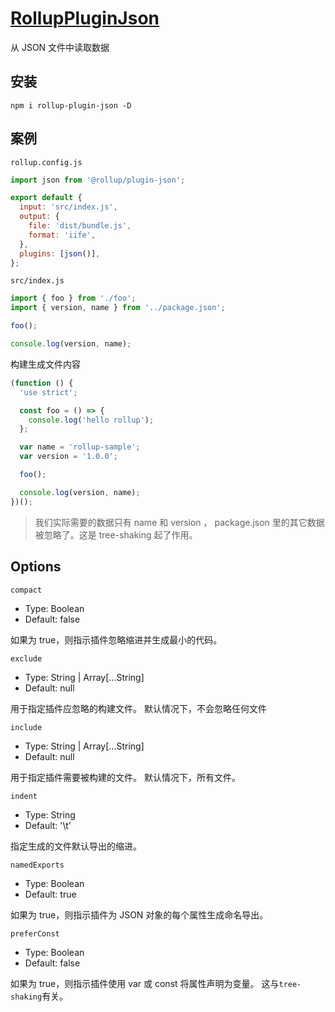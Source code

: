 # [RollupPluginJson](https://github.com/rollup/plugins/tree/master/packages/json)

从 JSON 文件中读取数据

## 安装

```
npm i rollup-plugin-json -D
```

## 案例

`rollup.config.js`

```javascript
import json from '@rollup/plugin-json';

export default {
  input: 'src/index.js',
  output: {
    file: 'dist/bundle.js',
    format: 'iife',
  },
  plugins: [json()],
};
```

`src/index.js`

```javascript
import { foo } from './foo';
import { version, name } from '../package.json';

foo();

console.log(version, name);
```

构建生成文件内容

```javascript
(function () {
  'use strict';

  const foo = () => {
    console.log('hello rollup');
  };

  var name = 'rollup-sample';
  var version = '1.0.0';

  foo();

  console.log(version, name);
})();
```

> 我们实际需要的数据只有 name 和 version ， package.json 里的其它数据被忽略了。这是 tree-shaking 起了作用。

## Options

`compact`

- Type: Boolean
- Default: false

如果为 true，则指示插件忽略缩进并生成最小的代码。

`exclude`

- Type: String | Array[...String]
- Default: null

用于指定插件应忽略的构建文件。 默认情况下，不会忽略任何文件

`include`

- Type: String | Array[...String]
- Default: null

用于指定插件需要被构建的文件。 默认情况下，所有文件。

`indent`

- Type: String
- Default: '\t'

指定生成的文件默认导出的缩进。

`namedExports`

- Type: Boolean
- Default: true

如果为 true，则指示插件为 JSON 对象的每个属性生成命名导出。

`preferConst`

- Type: Boolean
- Default: false

如果为 true，则指示插件使用 var 或 const 将属性声明为变量。 这与`tree-shaking`有关。
